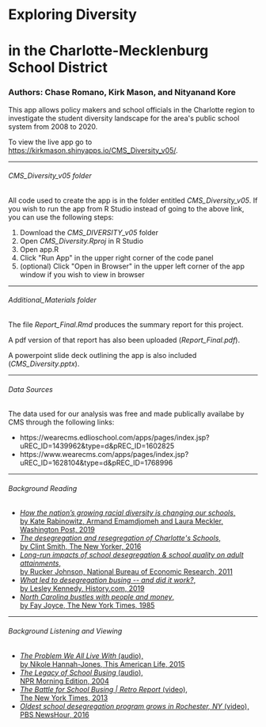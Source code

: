 # Exploring Diversity 
# in the Charlotte-Mecklenburg School District

### Authors: Chase Romano, Kirk Mason, and Nityanand Kore

This app allows policy makers and school officials in the Charlotte region to investigate the student diversity landscape for 
the area's public school system from 2008 to 2020.

To view the live app go to https://kirkmason.shinyapps.io/CMS_Diversity_v05/.

<hr>

<h6>CMS_Diversity_v05 folder</h6>

All code used to create the app is in the folder entitled <em>CMS_Diversity_v05</em>. If you wish to run the app from R Studio instead of going to the above link, you can use the following steps:
<ol>
  <li>Download the <em>CMS_DIVERSITY_v05</em> folder</li>
  <li>Open <em>CMS_Diversity.Rproj</em> in R Studio</li>
  <li>Open app.R</li>
  <li>Click "Run App" in the upper right corner of the code panel</li>
  <li>(optional) Click "Open in Browser" in the upper left corner of the app window if you wish to view in browser</li>
</ol>

<hr>

<h6>Additional_Materials folder</h6>

The file <em>Report_Final.Rmd</em> produces the summary report for this project. 

A pdf version of that report has also been uploaded (<em>Report_Final.pdf</em>).

A powerpoint slide deck outlining the app is also included (<em>CMS_Diversity.pptx</em>).

<hr>

<h6>Data Sources</h6>

The data used for our analysis was free and made publically availabe by CMS through the following links:
<ul>
  <li>https://wearecms.edlioschool.com/apps/pages/index.jsp?uREC_ID=1439962&type=d&pREC_ID=1602825</li>
  <li>https://www.wearecms.com/apps/pages/index.jsp?uREC_ID=1628104&type=d&pREC_ID=1768996</li>
 </ul>

<hr>

<h6>Background Reading</h6>
<ul>
  <li><a href="https://www.washingtonpost.com/graphics/2019/local/school-diversity-data/"><em>How the nation’s growing racial
diversity is changing our schools</em>,<br> by Kate Rabinowitz, Armand Emamdjomeh and Laura Meckler, Washington Post, 2019</a></li>
  <li><a href="https://www.newyorker.com/news/news-desk/the-desegregation-and-resegregation-of-charlottes-schools"><em>The desegregation and resegregation of Charlotte's Schools</em>,<br> by Clint Smith, The New Yorker, 2016</a></li>
  <li><a href="https://gsppi.berkeley.edu/~ruckerj/johnson_schooldesegregation_NBERw16664.pdf"><em>Long-run impacts of school desegregation & school quality on adult attainments</em>,<br> by Rucker Johnson, National Bureau of Economic Research, 2011</a></li>
  <li><a href="https://www.history.com/news/desegregation-busing-schools"><em>What led to desegregation busing -- and did it work?</em>,<br> by Lesley Kennedy, History.com, 2019</a></li>
  <li><a href="https://www.nytimes.com/1985/01/06/us/north-carolina-bustles-with-people-and-money.html?pagewanted=all"><em>North Carolina bustles with people and money</em>,<br> by Fay Joyce, The New York Times, 1985</a></li>
</ul>

<hr>
  
<h6>Background Listening and Viewing</h6>
<ul>
  <li><a href="https://www.thisamericanlife.org/562/the-problem-we-all-live-with-part-one"><em>The Problem We All Live With</em> (audio),<br> by Nikole Hannah-Jones, This American Life, 2015</a></li>
  <li><a href="https://www.npr.org/templates/story/story.php?storyId=1853532"><em>The Legacy of School Busing</em> (audio),<br> NPR Morning Edition, 2004</a></li>
  <li><a href="https://www.youtube.com/watch?v=sld722slarw"><em>The Battle for School Busing | Retro Report</em> (video),<br> The New York Times, 2013</a></li>
  <li><a href="https://www.youtube.com/watch?v=RbVpuIjiXD4"><em>Oldest school desegregation program grows in Rochester, NY</em> (video),<br> PBS NewsHour, 2016</a></li>
</ul>
